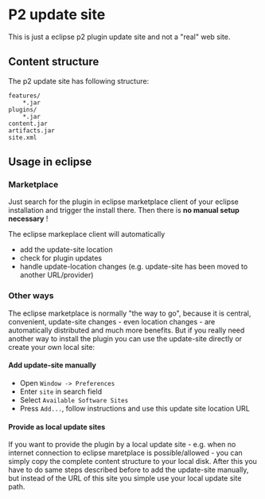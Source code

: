 # P2 update site
This is just a eclipse p2 plugin update site and not a "real" web site.

## Content structure
The p2 update site has following structure:

```
features/
    *.jar
plugins/
    *.jar
content.jar
artifacts.jar
site.xml

```

## Usage in eclipse
### Marketplace
Just search for the plugin in eclipse marketplace client of your eclipse installation and trigger the install there. Then there is **no manual setup necessary** !

The eclipse markeplace client will automatically 
- add the update-site location
- check for plugin updates
- handle update-location changes (e.g. update-site has been moved to another URL/provider)

### Other ways
The eclipse marketplace is normally "the way to go", because it is central, convenient, update-site changes - even location changes - are automatically distributed and much more benefits. 
But if you really need another way to install the plugin you can use the update-site directly or create your own local site:

#### Add update-site manually
- Open `Window -> Preferences` 
- Enter `site` in search field
- Select `Available Software Sites`
- Press `Add...`, follow instructions and use this update site location URL

#### Provide as local update sites
If you want to provide the plugin by a local update site - e.g. when no internet connection to eclipse maretplace is possible/allowed - you can simply copy 
the complete content structure to your local disk. After this you have to do same steps described before to add the update-site manually, but instead of the URL
of this site you simple use your local update site path.
